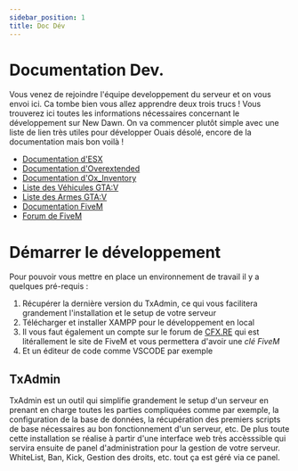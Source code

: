 ```yaml
---
sidebar_position: 1
title: Doc Dév
---
```


# Documentation Dev.

Vous venez de rejoindre l'équipe developpement du serveur et on vous envoi ici. Ca tombe bien vous allez apprendre deux trois trucs !
Vous trouverez ici toutes les informations nécessaires concernant le développement sur New Dawn. On va commencer plutôt simple avec une liste de lien très utiles pour développer
Ouais désolé, encore de la documentation mais bon voilà !

- [Documentation d'ESX](https://docs.esx-framework.org/legacy/installation)
- [Documentation d'Overextended](https://overextended.github.io/docs/)
- [Documentation d'Ox_Inventory](https://overextended.github.io/docs/ox_inventory)
- [Liste des Véhicules GTA:V](https://wiki.rage.mp/index.php?title=Vehicles)
- [Liste des Armes GTA:V](https://wiki.rage.mp/index.php?title=Weapons)
- [Documentation FiveM](https://docs.fivem.net/natives/)
- [Forum de FiveM](http://forum.cfx.re)

# Démarrer le développement

Pour pouvoir vous mettre en place un environnement de travail il y a quelques pré-requis :
1. Récupérer la dernière version du TxAdmin, ce qui vous facilitera grandement l'installation et le setup de votre serveur
2. Télécharger et installer XAMPP pour le développement en local
3. Il vous faut également un compte sur le forum de [CFX.RE](http://forum.cfx.re) qui est litérallement le site de FiveM et vous permettera d'avoir une *clé FiveM*
4. Et un éditeur de code comme VSCODE par exemple

## TxAdmin

TxAdmin est un outil qui simplifie grandement le setup d'un serveur en prenant en charge toutes les parties compliquées comme par exemple, la configuration de la base de données, la récupération des premiers scripts de base nécessaires au bon fonctionnement d'un serveur, etc.
De plus toute cette installation se réalise à partir d'une interface web très accèsssible qui servira ensuite de panel d'administration pour la gestion de votre serveur. WhiteList, Ban, Kick, Gestion des droits, etc. tout ça est géré via ce panel.
